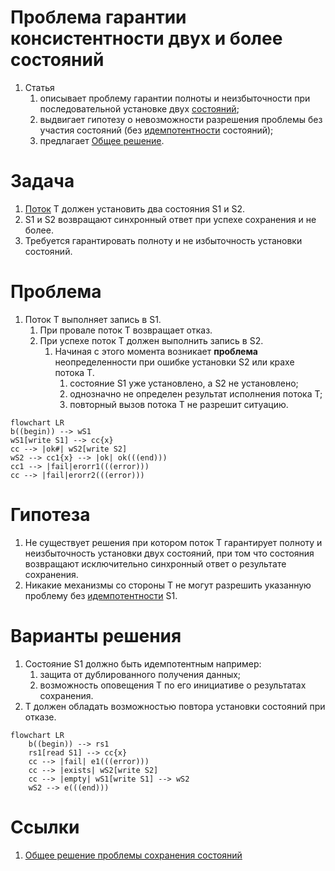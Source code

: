 # Проблема гарантии консистентности двух и более состояний

1. Статья
    1. описывает проблему гарантии полноты и неизбыточности при последовательной 
       установке двух [состояний](./glossary/Состояние.md);
    0. выдвигает гипотезу о невозможности разрешения проблемы без участия 
       состояний (без [идемпотентности](https://ru.wikipedia.org/wiki/%D0%98%D0%B4%D0%B5%D0%BC%D0%BF%D0%BE%D1%82%D0%B5%D0%BD%D1%82%D0%BD%D0%BE%D1%81%D1%82%D1%8C) состояний);
    0. предлагает [Общее решение](general_solution_to_the_state_preservation_problem.md).



# Задача

1. [Поток](./Термины/Поток) T должен установить два состояния S1 и S2.
0. S1 и S2 возвращают синхронный ответ при успехе сохранения и не более.
0. Требуется гарантировать полноту и не избыточность установки состояний.



# Проблема

1. Поток Т выполняет запись в S1.
    1. При провале поток Т возвращает отказ.
    0. При успехе поток Т должен выполнить запись в S2.
        1. Начиная с этого момента возникает **проблема** неопределенности при ошибке установки S2 или крахе потока Т.
            1. состояние S1 уже установлено, а S2 не установлено;
            0. однозначно не определен результат исполнения потока T;
            0. повторный вызов потока Т не разрешит ситуацию.


```mermaid
flowchart LR
b((begin)) --> wS1
wS1[write S1] --> cc{x}
cc --> |ok#| wS2[write S2]
wS2 --> cc1{x} --> |ok| ok(((end)))
cc1 --> |fail|erorr1(((error)))
cc --> |fail|erorr2(((error)))
```


# Гипотеза

1. Не существует решения при котором поток Т гарантирует полноту и неизбыточность 
установки двух состояний, при том что состояния возвращают исключительно синхронный
ответ о результате сохранения.
0. Никакие механизмы со стороны Т не могут разрешить указанную проблему 
без [идемпотентности](https://ru.wikipedia.org/wiki/%D0%98%D0%B4%D0%B5%D0%BC%D0%BF%D0%BE%D1%82%D0%B5%D0%BD%D1%82%D0%BD%D0%BE%D1%81%D1%82%D1%8C) S1.



# Варианты решения

1. Состояние S1 должно быть идемпотентным например: 
    1. защита от дублированного получения данных;
    0. возможность оповещения T по его инициативе о результатах сохранения.
0. T должен обладать возможностью повтора установки состояний при отказе.

```mermaid
flowchart LR
    b((begin)) --> rs1
    rs1[read S1] --> cc{x}
    cc --> |fail| e1(((error)))
    cc --> |exists| wS2[write S2]
    cc --> |empty| wS1[write S1] --> wS2
    wS2 --> e(((end)))
```


# Ссылки

1. [Общее решение проблемы сохранения состояний](general_solution_to_the_state_preservation_problem.md)
